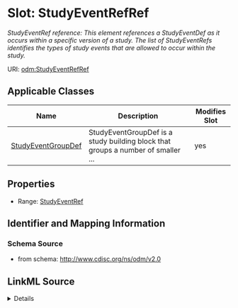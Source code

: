 # Slot: StudyEventRefRef


_StudyEventRef reference: This element references a StudyEventDef as it occurs within a specific version of a study. The list of StudyEventRefs identifies the types of study events that are allowed to occur within the study._



URI: [odm:StudyEventRefRef](http://www.cdisc.org/ns/odm/v2.0/StudyEventRefRef)



<!-- no inheritance hierarchy -->




## Applicable Classes

| Name | Description | Modifies Slot |
| --- | --- | --- |
[StudyEventGroupDef](StudyEventGroupDef.md) | StudyEventGroupDef is a study building block that groups a number of smaller ... |  yes  |







## Properties

* Range: [StudyEventRef](StudyEventRef.md)





## Identifier and Mapping Information







### Schema Source


* from schema: http://www.cdisc.org/ns/odm/v2.0




## LinkML Source

<details>
```yaml
name: StudyEventRefRef
description: 'StudyEventRef reference: This element references a StudyEventDef as
  it occurs within a specific version of a study. The list of StudyEventRefs identifies
  the types of study events that are allowed to occur within the study.'
from_schema: http://www.cdisc.org/ns/odm/v2.0
rank: 1000
identifier: false
alias: StudyEventRefRef
domain_of:
- StudyEventGroupDef
range: StudyEventRef

```
</details>